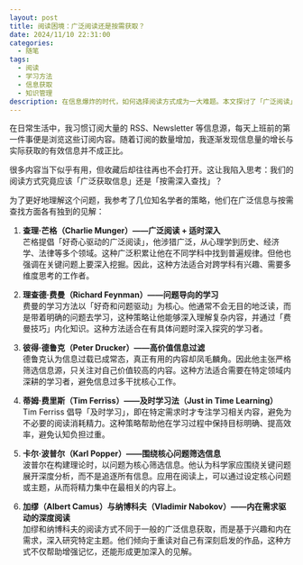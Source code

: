 ```yaml
---
layout: post
title: 阅读困境：广泛阅读还是按需获取？
date: 2024/11/10 22:31:00
categories:
  - 随笔
tags:
  - 阅读
  - 学习方法
  - 信息获取
  - 知识管理
description: 在信息爆炸的时代，如何选择阅读方式成为一大难题。本文探讨了「广泛阅读」与「按需获取」两种策略的利弊，并结合芒格、费曼、德鲁克等学者的实践方法，分析适合不同目标的阅读路径，帮助读者在海量信息中找到最适合自己的知识获取方式。
---
```


在日常生活中，我习惯订阅大量的 RSS、Newsletter 等信息源，每天上班前的第一件事便是浏览这些订阅内容。随着订阅的数量增加，我逐渐发现信息量的增长与实际获取的有效信息并不成正比。

很多内容当下似乎有用，但收藏后却往往再也不会打开。这让我陷入思考：我们的阅读方式究竟应该「广泛获取信息」还是「按需深入查找」？

为了更好地理解这个问题，我参考了几位知名学者的策略，他们在广泛信息与按需查找方面各有独到的见解：

1. **查理·芒格（Charlie Munger）——广泛阅读 + 适时深入**  
芒格提倡「好奇心驱动的广泛阅读」，他涉猎广泛，从心理学到历史、经济学、法律等多个领域。这种广泛积累让他在不同学科中找到普遍规律。但他也强调在关键问题上要深入挖掘。因此，这种方法适合对跨学科有兴趣、需要多维度思考的工作者。

2. **理查德·费曼（Richard Feynman）——问题导向的学习**  
费曼的学习方法以「好奇和问题驱动」为核心。他通常不会无目的地泛读，而是带着明确的问题去学习，这种策略让他能够深入理解复杂内容，并通过「费曼技巧」内化知识。这种方法适合在有具体问题时深入探究的学习者。

3. **彼得·德鲁克（Peter Drucker）——高价值信息过滤**  
德鲁克认为信息过载已成常态，真正有用的内容却凤毛麟角。因此他主张严格筛选信息源，只关注对自己价值较高的内容。这种方法适合需要在特定领域内深耕的学习者，避免信息过多干扰核心工作。

4. **蒂姆·费里斯（Tim Ferriss）——及时学习法（Just in Time Learning）**  
Tim Ferriss 倡导「及时学习」，即在特定需求时才专注学习相关内容，避免为不必要的阅读消耗精力。这种策略帮助他在学习过程中保持目标明确、提高效率，避免认知负担过重。

5. **卡尔·波普尔（Karl Popper）——围绕核心问题筛选信息**  
波普尔在构建理论时，以问题为核心筛选信息。他认为科学家应围绕关键问题展开深度分析，而不是追逐所有信息。应用在阅读上，可以通过设定核心问题或主题，从而将精力集中在最相关的内容上。

6. **加缪（Albert Camus）与纳博科夫（Vladimir Nabokov）——内在需求驱动的深度阅读**  
加缪和纳博科夫的阅读方式不同于一般的广泛信息获取，而是基于兴趣和内在需求，深入研究特定主题。他们倾向于重读对自己有深刻启发的作品，这种方式不仅帮助增强记忆，还能形成更加深入的见解。
